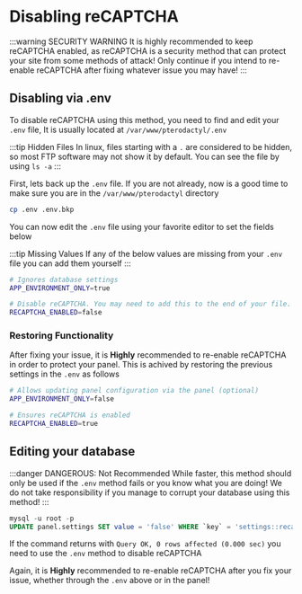 # Disabling reCAPTCHA

:::warning SECURITY WARNING
It is highly recommended to keep reCAPTCHA enabled, as reCAPTCHA is a security method that can protect your site from some methods of attack!
Only continue if you intend to re-enable reCAPTCHA after fixing whatever issue you may have!
:::

## Disabling via .env

To disable reCAPTCHA using this method, you need to find and edit your `.env` file, It is usually located at `/var/www/pterodactyl/.env`

:::tip Hidden Files
In linux, files starting with a `.` are considered to be hidden, so most FTP software may not show it by default. You can see the file by using `ls -a`
:::

First, lets back up the `.env` file. If you are not already, now is a good time to make sure you are in the `/var/www/pterodactyl` directory

```bash
cp .env .env.bkp
```

You can now edit the `.env` file using your favorite editor to set the fields below

:::tip Missing Values
If any of the below values are missing from your `.env` file you can add them yourself
:::

```bash
# Ignores database settings
APP_ENVIRONMENT_ONLY=true

# Disable reCAPTCHA. You may need to add this to the end of your file.
RECAPTCHA_ENABLED=false
```

### Restoring Functionality

After fixing your issue, it is **Highly** recommended to re-enable reCAPTCHA in order to protect your panel. This is achived by restoring the previous settings in the `.env` as follows

```bash
# Allows updating panel configuration via the panel (optional)
APP_ENVIRONMENT_ONLY=false

# Ensures reCAPTCHA is enabled
RECAPTCHA_ENABLED=true
```

## Editing your database

:::danger DANGEROUS: Not Recommended
While faster, this method should only be used if the `.env` method fails or you know what you are doing! We do not take responsibility if you manage to corrupt your database using this method!
:::

```sql
mysql -u root -p
UPDATE panel.settings SET value = 'false' WHERE `key` = 'settings::recaptcha:enabled';
```

If the command returns with `Query OK, 0 rows affected (0.000 sec)` you need to use the `.env` method to disable reCAPTCHA

Again, it is **Highly** recommended to re-enable reCAPTCHA after you fix your issue, whether through the `.env` above or in the panel!
